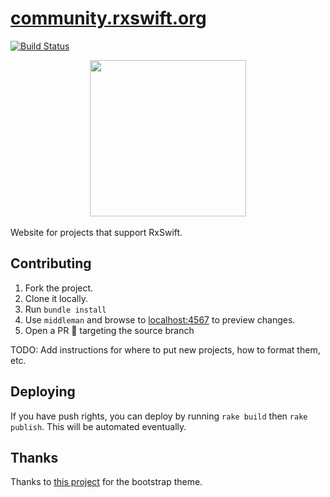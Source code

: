 [community.rxswift.org](http://community.rxswift.org)
=========================================================

[![Build Status](https://travis-ci.org/RxSwiftCommunity/rxswiftcommunity.github.io.svg?branch=source)](https://travis-ci.org/RxSwiftCommunity/rxswiftcommunity.github.io)

<center><img src="http://community.rxswift.org/images/logo.svg" height="250" /></center>

<br/>
Website for projects that support RxSwift.

## Contributing

1. Fork the project.
2. Clone it locally.
3. Run `bundle install`
4. Use `middleman` and browse to [localhost:4567](localhost:4567) to preview changes.
5. Open a PR 🎉  targeting the source branch

TODO: Add instructions for where to put new projects, how to format them, etc.

## Deploying

If you have push rights, you can deploy by running `rake build` then `rake publish`. This will be automated eventually.

## Thanks

Thanks to [this project](https://github.com/IronSummitMedia/startbootstrap-modern-business) for the bootstrap theme.
